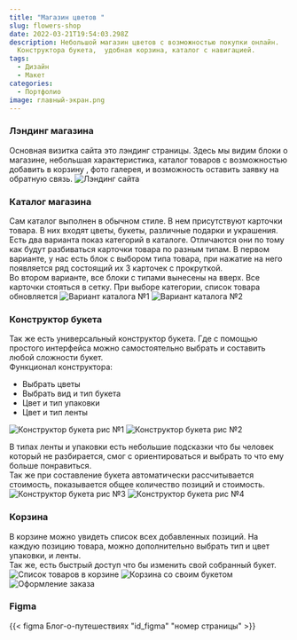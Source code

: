```yaml
---
title: "Магазин цветов "
slug: flowers-shop
date: 2022-03-21T19:54:03.298Z
description: Небольшой магазин цветов с возможностью покупки онлайн.
  Конструктора букета,  удобная корзина, каталог с навигацией.
tags:
  - Дизайн
  - Макет
categories:
  - Портфолио
image: главный-экран.png
---
```

### Лэндинг магазина 
Основная визитка сайта это лэндинг страницы. Здесь мы видим блоки о магазине, небольшая характеристика, каталог товаров с возможностью добавить в корзину , фото галерея, и возможность оставить заявку на обратную связь.
![Лэндинг сайта](лендинг.png)
### Каталог магазина
Сам каталог выполнен в обычном стиле. В нем присутствуют карточки товара. В них входят цветы, букеты, различные подарки и украшения.  
Есть два варианта показ категорий в каталоге. Отличаются они по тому как будут разбиваться карточки товара по разным типам. 
В первом варианте, у нас есть блок с выбором типа товара, при нажатие на него появляется ряд состоящий их 3 карточек с прокруткой.  
Во втором варианте, все блоки с типами вынесены на вверх. Все карточки стояться в сетку. При выборе категории, список товара обновляется
![Вариант каталога №1](каталог-1.png)
![Вариант каталога №2](каталог-2.png)
### Конструктор букета
Так же есть универсальный конструктор букета. Где с помощью простого интерфейса можно самостоятельно выбрать и составить любой сложности букет.  
Функционал конструктора:
 - Выбрать цветы
 - Выбрать вид и  тип букета
 - Цвет и тип упаковки
 - Цвет и тип ленты  

![Конструктор букета рис №1](собери-букет-5.png)
![Конструктор букета рис №2](собери-букет-3.png)  
 
В типах ленты и упаковки есть небольшие подсказки что бы человек который не разбирается, смог с ориентироваться и выбрать то что ему больше понравиться.  
Так же при составление букета автоматически рассчитывается стоимость, показывается общее количество позиций и стоимость.
![Конструктор букета рис №3](собери-букет-2.png)
![Конструктор букета рис №4](собери-букет-1.png)  

### Корзина
В корзине можно увидеть список всех добавленных позиций. На каждую позицию товара, можно дополнительно выбрать тип и цвет упаковки, и ленты.  
Так же, есть быстрый доступ что бы изменить свой собранный букет. 
![Список товаров в корзине](корзина-1.png)
![Корзина со своим букетом](корзина-3.png)  
![Оформление заказа](корзина-1.png)


### Figma
{{< figma Блог-о-путешествиях "id_figma" "номер страницы" >}}
